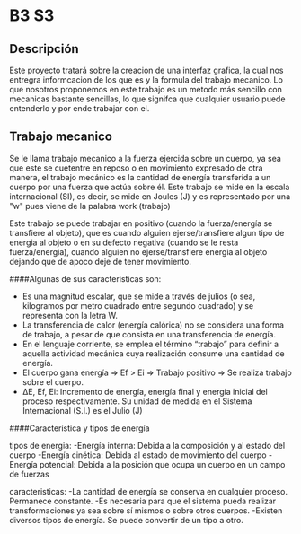 
# B3 S3


## Descripción

Este proyecto tratará sobre la creacion de una interfaz grafica, la cual nos entregra informcacion de los que es y la formula del trabajo mecanico.
Lo que nosotros proponemos en este trabajo es un metodo más sencillo con mecanicas bastante sencillas, lo que signifca que cualquier usuario puede entenderlo y 
por ende trabajar con el.

## Trabajo mecanico

Se le llama trabajo mecanico a la fuerza ejercida sobre un cuerpo, ya sea que este se cuetentre en reposo o en movimiento
expresado de otra manera, el trabajo mecánico es la cantidad de energía transferida a un cuerpo por una fuerza que actúa sobre él.
Este trabajo se mide en la escala internacional (SI), es decir, se mide en Joules (J) y es representado por una "w" pues viene de la palabra work (trabajo)

Este trabajo se puede trabajar en positivo (cuando la fuerza/energía se transfiere al objeto), que es cuando alguien ejerse/transfiere algun tipo de energia al objeto
o en su defecto negativa (cuando se le resta fuerza/energia), cuando alguien no ejerse/transfiere energia al objeto dejando que de apoco deje de tener movimiento.

####Algunas de sus caracteristicas son:

- Es una magnitud escalar, que se mide a través de julios (o sea, kilogramos por metro cuadrado entre segundo cuadrado) y se representa con la letra W.
- La transferencia de calor (energía calórica) no se considera una forma de trabajo, a pesar de que consista en una transferencia de energía.
- En el lenguaje corriente, se emplea el término “trabajo” para definir a aquella actividad mecánica cuya realización consume una cantidad de energía.
- El cuerpo gana energía => Ef > Ei  => Trabajo positivo => Se realiza trabajo sobre el cuerpo.
- ∆E, Ef, Ei: Incremento de energía, energía final y energía inicial del proceso respectivamente. Su unidad de medida en el Sistema Internacional (S.I.) es el Julio (J)

####Caracteristica y tipos de energía

tipos de energia:
-Energía interna: Debida a la composición y al estado del cuerpo
-Energía cinética: Debida al estado de movimiento del cuerpo
-Energía potencial: Debida a la posición que ocupa un cuerpo en un campo de fuerzas

caracteristicas:
-La cantidad de energía se conserva en cualquier proceso. Permanece constante.
-Es necesaria para que el sistema pueda realizar transformaciones ya sea sobre sí mismos o sobre otros cuerpos.
-Existen diversos tipos de energía. Se puede convertir de un tipo a otro.


